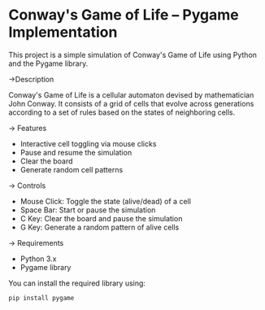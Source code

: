 # Conway's Game of Life – Pygame Implementation

This project is a simple simulation of Conway's Game of Life using Python and the Pygame library.

->Description

Conway's Game of Life is a cellular automaton devised by mathematician John Conway. It consists of a grid of cells that evolve across generations according to a set of rules based on the states of neighboring cells.

-> Features

- Interactive cell toggling via mouse clicks
- Pause and resume the simulation
- Clear the board
- Generate random cell patterns

-> Controls

- Mouse Click: Toggle the state (alive/dead) of a cell
- Space Bar: Start or pause the simulation
- C Key: Clear the board and pause the simulation
- G Key: Generate a random pattern of alive cells

-> Requirements

- Python 3.x
- Pygame library

You can install the required library using:

```bash
pip install pygame
